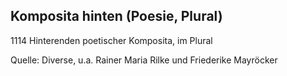 ## Komposita hinten (Poesie, Plural)

1114 Hinterenden poetischer Komposita, im Plural

Quelle: Diverse, u.a. Rainer Maria Rilke und Friederike Mayröcker
